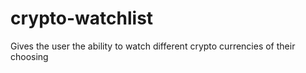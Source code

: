 # crypto-watchlist
Gives the user the ability to watch different crypto currencies of their choosing
